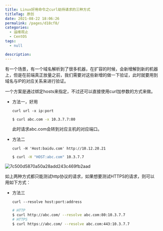 ```yaml
---
title: Linux好用命令之curl劫持请求的三种方式
titleTag: 原创
date: 2021-08-22 18:06:26
permalink: /pages/d18cf8/
categories: 
  - 运维观止
  - CentOS
tags: 
  - null

description: 
---
```


有一个场景，有一个域名解析到了很多机器，在扩容的时候，会新增解到新的机器上，但是在前端真正放量之前，我们需要对这些新增的做一下验证，此时就要用到域名与IP的对应关系来进行验证。

一个方案是通过绑定hosts来指定，不过还可以直接使用curl加参数的方式来做。

- 方法一，好用

  `curl url -x ip:port`

  ```bash
  $ curl abc.com -x 10.3.7.7:80
  ```

  此时请求abc.com会转到对应主机的对应端口。

- 方法二

  `curl -H 'Host:baidu.com' http://10.12.20.21`

  ```bash
  $ curl -H "HOST:abc.com" 10.3.7.7
  ```

![7c500d5870a50a28add243c469fb2aad](http://t.eryajf.net/imgs/2021/09/4faafe7b3e7ca49b.jpg)

如上两种方式都只能测试http协议的请求，如果想要测试HTTPS的请求，则可以用如下方式：

- 方法三

  `curl --resolve host:port:address`

  ```bash
  # HTTP
  $ curl http://abc.com/ --resolve abc.com:80:10.3.7.7
  # HTTPS
  $ curl https://abc.com/ --resolve abc.com:443:10.3.7.7
  ```